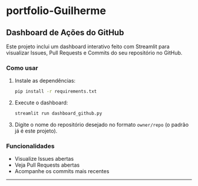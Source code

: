 # portfolio-Guilherme
## Dashboard de Ações do GitHub

Este projeto inclui um dashboard interativo feito com Streamlit para visualizar Issues, Pull Requests e Commits do seu repositório no GitHub.

### Como usar

1. Instale as dependências:
   ```bash
   pip install -r requirements.txt
   ```
2. Execute o dashboard:
   ```bash
   streamlit run dashboard_github.py
   ```
3. Digite o nome do repositório desejado no formato `owner/repo` (o padrão já é este projeto).

### Funcionalidades

- Visualize Issues abertas
- Veja Pull Requests abertas
- Acompanhe os commits mais recentes

---
